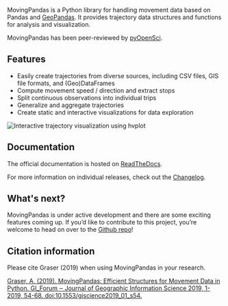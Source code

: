 MovingPandas is a Python library for handling movement data based on Pandas and [GeoPandas](https://geopandas.org). 
It provides trajectory data structures and functions for analysis and visualization.

MovingPandas has been peer-reviewed by [pyOpenSci](https://www.pyopensci.org/).


## Features

* Easily create trajectories from diverse sources, including CSV files, GIS file formats, and (Geo)DataFrames 
* Compute movement speed / direction and extract stops 
* Split continuous observations into individual trips
* Generalize and aggregate trajectories 
* Create static and interactive visualizations for data exploration

 ![Interactive trajectory visualization using hvplot](https://user-images.githubusercontent.com/590385/137953765-33f9ce1b-037c-4c86-82b2-0620de5ca28f.gif)


## Documentation


The official documentation is hosted on [ReadTheDocs](https://movingpandas.readthedocs.io).

For more information on individual releases, check out the [Changelog](./changelog).


## What's next?

MovingPandas is under active development and there are some exciting features coming up. 
If you’d like to contribute to this project, you’re welcome to head on over to the [Github repo](https://github.com/anitagraser/movingpandas)! 


## Citation information

Please cite Graser (2019) when using MovingPandas in your research.

[Graser, A. (2019). MovingPandas: Efficient Structures for Movement Data in Python. GI_Forum ‒ Journal of Geographic Information Science 2019, 1-2019, 54-68. doi:10.1553/giscience2019_01_s54.](https://www.austriaca.at/rootcollection?arp=0x003aba2b)
